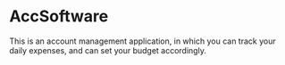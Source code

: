# AccSoftware
This is an account management application, in which you can track your daily expenses, and can set your budget accordingly.
